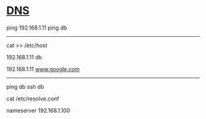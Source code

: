 # [DNS](https://youtu.be/9nCIjLlLVzY)

ping 192.168.1.11
ping db

---
cat >> /etc/host

192.168.1.11 db

192.168.1.11 www.google.com

---
ping db
ssh db

cat /etc/resolve.conf

nameserver 192.168.1.100


